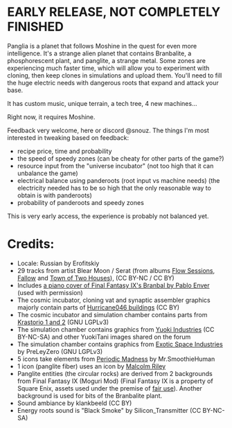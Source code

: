 # EARLY RELEASE, NOT COMPLETELY FINISHED

Panglia is a planet that follows Moshine in the quest for even more intelligence.
It's a strange alien planet that contains Branbalite, a phosphorescent plant, and panglite, a strange metal. Some zones are experiencing much faster time, which will allow you to experiment with cloning, then keep clones in simulations and upload them. You'll need to fill the huge electric needs with dangerous roots that expand and attack your base.

It has custom music, unique terrain, a tech tree, 4 new machines...

Right now, it requires Moshine.

Feedback very welcome, here or discord @snouz. The things I'm most interested in tweaking based on feedback: 
- recipe price, time and probability
- the speed of speedy zones (can be cheaty for other parts of the game?)
- resource input from the "universe incubator" (not too high that it can unbalance the game)
- electrical balance using panderoots (root input vs machine needs) (the electricity needed has to be so high that the only reasonable way to obtain is with panderoots)
- probability of panderoots and speedy zones

This is very early access, the experience is probably not balanced yet.


# Credits:
- Locale: Russian by Erofitskiy
- 29 tracks from artist Blear Moon / Serat (from albums [Flow Sessions](https://freemusicarchive.org/music/serat/flow-sessions), [Fallow](https://freemusicarchive.org/music/Blear_Moon/Fallow) and [Town of Two Houses](https://freemusicarchive.org/music/Blear_Moon/Town_of_Two_Houses)), (CC BY-NC / CC BY)
- Includes [a piano cover of Final Fantasy IX's Branbal by Pablo Enver](https://www.youtube.com/watch?v=ciHHp7-qfwo) (used with permission)
- The cosmic incubator, cloning vat and synaptic assembler graphics majorly contain parts of [Hurricane046 buildings](https://shorturl.at/AFcDm) (CC BY)
- The cosmic incubator and simulation chamber contains parts from [Krastorio 1 and 2](https://mods.factorio.com/mod/Krastorio2Assets) (GNU LGPLv3)
- The simulation chamber contains graphics from [Yuoki Industries](https://mods.factorio.com/mod/Yuoki) (CC BY-NC-SA) and other YuokiTani images shared on the forum
- The simulation chamber contains graphics from [Exotic Space Industries](https://mods.factorio.com/mod/exotic-space-industries) by PreLeyZero (GNU LGPLv3)
- 5 icons take elements from [Periodic Madness](https://mods.factorio.com/mod/periodic-madness) by Mr.SmoothieHuman
- 1 icon (panglite fiber) uses an icon by [Malcolm Riley](https://github.com/malcolmriley/unused-renders)
- Panglite entities (the circular rocks) are derived from 2 backgrounds from Final Fantasy IX (Moguri Mod) (Final Fantasy IX is a property of Square Enix, assets used under the premise of [fair use](https://en.wikipedia.org/wiki/Fair_use)). Another background is used for bits of the Branbalite plant.
- Sound ambiance by klankbeeld (CC BY)
- Energy roots sound is "Black Smoke" by Silicon_Transmitter (CC BY-NC-SA)